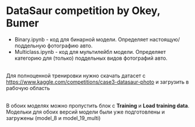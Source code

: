 # DataSaur competition by Okey, Bumer
* Binary.ipynb - код для бинарной модели. Определяет настоящую/поддельную фотографию авто.
* Multiclass.ipynb - код для мультилейбл модели. Определяет категорию для (только) поддельных видов фотографий авто.

<br>Для полноценной тренировки нужно скачать датасет с https://www.kaggle.com/competitions/case3-datasaur-photo и загрузить в рабочую область

<br>В обоих моделях можно пропустить блок с **Training** и **Load training data**. Модельки для обоих версий модели были уже подготовлены и загружены (model_8 и model_19_multi)
